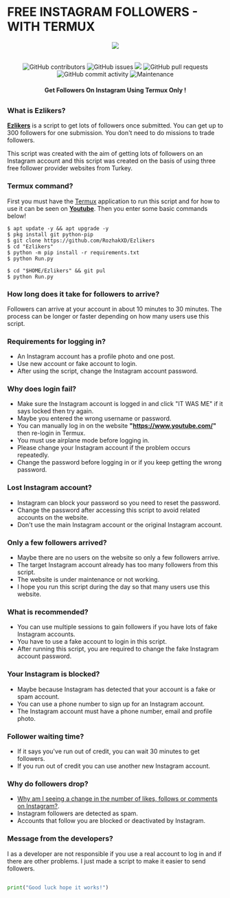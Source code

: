 # FREE INSTAGRAM FOLLOWERS - WITH TERMUX
<div align="center">
  <img src="Data/Ezlikers.png">
  <br>
  <br>
  <p>
    <img alt="GitHub contributors" src="https://img.shields.io/github/contributors/rozhakxd/Ezlikers">
    <img alt="GitHub issues" src="https://img.shields.io/github/issues/rozhakxd/Ezlikers">
    <img src="https://img.shields.io/badge/PRs-welcome-brightgreen.svg?style=shields">
    <img alt="GitHub pull requests" src="https://img.shields.io/github/issues-pr/rozhakxd/Ezlikers">
    <img alt="GitHub commit activity" src="https://img.shields.io/github/commit-activity/m/rozhakxd/Ezlikers">
    <img alt="Maintenance" src="https://img.shields.io/maintenance/no/2023">
  </p>
  <h4> Get Followers On Instagram Using Termux Only ! </h4>
</div>

##

### What is Ezlikers?
[**Ezlikers**](https://github.com/wilfredmanyara/Ezlikers) is a script to get lots of followers once submitted. You can get up to 300 followers for one submission. You don't need to do missions to trade followers.

This script was created with the aim of getting lots of followers on an Instagram account and this script was created on the basis of using three free follower provider websites from Turkey.

### Termux command?
First you must have the [Termux](https://f-droid.org/repo/com.termux_118.apk) application to run this script and for how to use it can be seen on [**Youtube**](https://www.youtube.com/). Then you enter some basic commands below!
```
$ apt update -y && apt upgrade -y
$ pkg install git python-pip
$ git clone https://github.com/RozhakXD/Ezlikers
$ cd "Ezlikers"
$ python -m pip install -r requirements.txt
$ python Run.py
```

```
$ cd "$HOME/Ezlikers" && git pul
$ python Run.py
```

### How long does it take for followers to arrive?
Followers can arrive at your account in about 10 minutes to 30 minutes. The process can be longer or faster depending on how many users use this script.

### Requirements for logging in?

- An Instagram account has a profile photo and one post.
- Use new account or fake account to login.
- After using the script, change the Instagram account password.

### Why does login fail?

- Make sure the Instagram account is logged in and click "IT WAS ME" if it says locked then try again.
- Maybe you entered the wrong username or password.
- You can manually log in on the website **"https://www.youtube.com/"** then re-login in Termux.
- You must use airplane mode before logging in.
- Please change your Instagram account if the problem occurs repeatedly.
- Change the password before logging in or if you keep getting the wrong password.

### Lost Instagram account?

- Instagram can block your password so you need to reset the password.
- Change the password after accessing this script to avoid related accounts on the website.
- Don't use the main Instagram account or the original Instagram account.

### Only a few followers arrived?

- Maybe there are no users on the website so only a few followers arrive.
- The target Instagram account already has too many followers from this script.
- The website is under maintenance or not working.
- I hope you run this script during the day so that many users use this website.

### What is recommended?

- You can use multiple sessions to gain followers if you have lots of fake Instagram accounts.
- You have to use a fake account to login in this script.
- After running this script, you are required to change the fake Instagram account password.

### Your Instagram is blocked?

- Maybe because Instagram has detected that your account is a fake or spam account.
- You can use a phone number to sign up for an Instagram account.
- The Instagram account must have a phone number, email and profile photo.

### Follower waiting time?

- If it says you've run out of credit, you can wait 30 minutes to get followers.
- If you run out of credit you can use another new Instagram account.

### Why do followers drop?

- [Why am I seeing a change in the number of likes, follows or comments on Instagram?](https://help.instagram.com/572730176521116/?helpref=search&query=Mengapa%20saya%20melihat%20ada%20perubahan%20jumlah%20suka%2C%20ikuti%2C%20atau%20komentar%20di%20Instagram%3F&search_session_id=&sr=1).
- Instagram followers are detected as spam.
- Accounts that follow you are blocked or deactivated by Instagram.

### Message from the developers?
I as a developer are not responsible if you use a real account to log in and if there are other problems. I just made a script to make it easier to send followers.

##
```python
print("Good luck hope it works!")
```
##

